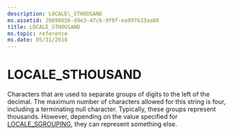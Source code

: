 ```yaml
---
description: LOCALE\_STHOUSAND
ms.assetid: 20898656-d9e3-47cb-9f0f-ea997633aa88
title: LOCALE_STHOUSAND
ms.topic: reference
ms.date: 05/31/2018
---
```


# LOCALE\_STHOUSAND

Characters that are used to separate groups of digits to the left of the decimal. The maximum number of characters allowed for this string is four, including a terminating null character. Typically, these groups represent thousands. However, depending on the value specified for [LOCALE\_SGROUPING](locale-sgrouping.md), they can represent something else.

 

 



